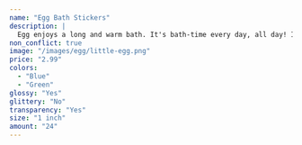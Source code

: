 ```yaml
---
name: "Egg Bath Stickers"
description: |
  Egg enjoys a long and warm bath. It's bath-time every day, all day! It's definitely not wasting water. Decorate your notebooks, calendars, and gifts with Egg.
non_conflict: true
image: "/images/egg/little-egg.png"
price: "2.99"
colors:
  - "Blue"
  - "Green"
glossy: "Yes"
glittery: "No"
transparency: "Yes"
size: "1 inch"
amount: "24"
---
```

